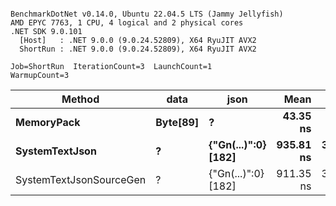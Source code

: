 ```

BenchmarkDotNet v0.14.0, Ubuntu 22.04.5 LTS (Jammy Jellyfish)
AMD EPYC 7763, 1 CPU, 4 logical and 2 physical cores
.NET SDK 9.0.101
  [Host]   : .NET 9.0.0 (9.0.24.52809), X64 RyuJIT AVX2
  ShortRun : .NET 9.0.0 (9.0.24.52809), X64 RyuJIT AVX2

Job=ShortRun  IterationCount=3  LaunchCount=1  
WarmupCount=3  

```
| Method                  | data     | json                | Mean      | Error      | StdDev    | Min       | Max       | Gen0   | Allocated |
|------------------------ |--------- |-------------------- |----------:|-----------:|----------:|----------:|----------:|-------:|----------:|
| **MemoryPack**              | **Byte[89]** | **?**                   |  **43.35 ns** |   **1.014 ns** |  **0.056 ns** |  **43.31 ns** |  **43.41 ns** | **0.0012** |     **104 B** |
| **SystemTextJson**          | **?**        | **{&quot;Gn(...)&quot;:0} [182]** | **935.81 ns** | **383.782 ns** | **21.036 ns** | **914.24 ns** | **956.27 ns** | **0.0010** |     **104 B** |
| SystemTextJsonSourceGen | ?        | {&quot;Gn(...)&quot;:0} [182] | 911.35 ns | 345.603 ns | 18.944 ns | 899.97 ns | 933.22 ns | 0.0010 |     104 B |
